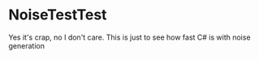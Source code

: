 # NoiseTestTest
Yes it's crap, no I don't care. This is just to see how fast C# is with noise generation
